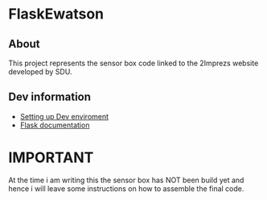 # FlaskEwatson

## About
This project represents the sensor box code linked to the 2Imprezs website developed by SDU.

## Dev information
- [Setting up Dev enviroment](https://github.com/han-SDU/FlaskEwatson/wiki/Setting-up-Dev-enviroment)
- [Flask documentation](https://flask.palletsprojects.com/en/1.1.x/)

# IMPORTANT
At the time i am writing this the sensor box has NOT been build yet and hence i will leave some instructions on how to assemble the final code.
